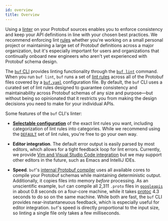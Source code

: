 ```yaml
---
id: overview
title: Overview
---
```


Using a [linter][lint] on your Protobuf sources enables you to enforce consistency and keep your
API definitions in line with your chosen best practices. We recommend enforcing lint
[rules](./rules.md) whether you're working on a small personal project or maintaining a large set of
Protobuf definitions across a major organization, but it's especially important for users and
organizations that continually onboard new engineers who aren't yet experienced with Protobuf schema
design.

The [`buf` CLI][cli] provides linting functionality through the [`buf lint`](./usage.md) command.
When you run `buf lint`, `buf` runs a set of [lint rules](./rules.md) across all of the Protobuf
files covered by a [`buf.yaml`](../configuration/v1/buf-gen-yaml.md) configuration file. By default,
the `buf` CLI uses a curated set of lint rules designed to guarantee consistency and maintainability
across Protobuf schemas of any size and purpose&mdash;but without being so opinionated that it
restricts you from making the design decisions you need to make for your individual APIs.

Some features of the `buf` CLI's linter:

- **[Selectable configuration](./configuration.md)** of the exact lint rules you want, including
  categorization of lint rules into categories. While we recommend using the
  [`DEFAULT`](./rules.md#default) set of lint rules, you're free to go your own way.

- **Editor integration**. The default error output is easily parsed by most editors, which allows
  for a tight feedback loop for lint errors. Currently, we provide
  [Vim and Visual Studio Code integration](../editor-integration.md) but we may support other
  editors in the future, such as Emacs and IntelliJ IDEs.

- **Speed**. `buf`'s [internal Protobuf compiler](../reference/internal-compiler.md) uses all
  available cores to compile your Protobuf schemas while maintaining deterministic output.
  Additionally, it copies files into memory _before_ processing. As an unscientific example, `buf`
  can compile all 2,311 `.proto` files in [`googleapis`][googleapis] in about 0.8 seconds on a
  four-core machine, while it takes [protoc] 4.3 seconds to do so on the same machine. While both
  are fast, the `buf` CLI provides near-instantaneuous feedback, which is especially useful for
  editor integration. `buf`'s speed is directly proportional to the input size, so linting a single
  file only takes a few milliseconds.

[cli]: ../installation.md
[googleapis]: https://github.com/googleapis/googleapis
[lint]: https://en.wikipedia.org/wiki/Lint_(software)
[protoc]: https://github.com/protocolbuffers/protobuf
